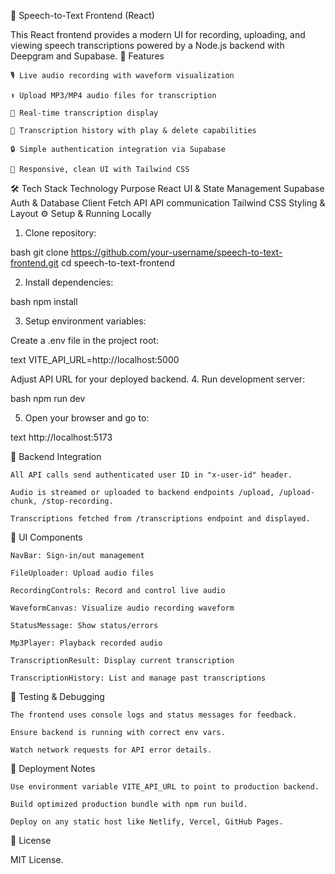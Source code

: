 🎤 Speech-to-Text Frontend (React)

This React frontend provides a modern UI for recording, uploading, and viewing speech transcriptions powered by a Node.js backend with Deepgram and Supabase.
🚀 Features

    🎙 Live audio recording with waveform visualization

    ⬆️ Upload MP3/MP4 audio files for transcription

    🧠 Real-time transcription display

    📜 Transcription history with play & delete capabilities

    🔒 Simple authentication integration via Supabase

    🎨 Responsive, clean UI with Tailwind CSS

🛠️ Tech Stack
Technology	Purpose
React	UI & State Management
Supabase	Auth & Database Client
Fetch API	API communication
Tailwind CSS	Styling & Layout
⚙ Setup & Running Locally
1. Clone repository:

bash
git clone https://github.com/your-username/speech-to-text-frontend.git
cd speech-to-text-frontend

2. Install dependencies:

bash
npm install

3. Setup environment variables:

Create a .env file in the project root:

text
VITE_API_URL=http://localhost:5000

Adjust API URL for your deployed backend.
4. Run development server:

bash
npm run dev

5. Open your browser and go to:

text
http://localhost:5173

🔗 Backend Integration

    All API calls send authenticated user ID in "x-user-id" header.

    Audio is streamed or uploaded to backend endpoints /upload, /upload-chunk, /stop-recording.

    Transcriptions fetched from /transcriptions endpoint and displayed.

🎨 UI Components

    NavBar: Sign-in/out management

    FileUploader: Upload audio files

    RecordingControls: Record and control live audio

    WaveformCanvas: Visualize audio recording waveform

    StatusMessage: Show status/errors

    Mp3Player: Playback recorded audio

    TranscriptionResult: Display current transcription

    TranscriptionHistory: List and manage past transcriptions

🧪 Testing & Debugging

    The frontend uses console logs and status messages for feedback.

    Ensure backend is running with correct env vars.

    Watch network requests for API error details.

🚀 Deployment Notes

    Use environment variable VITE_API_URL to point to production backend.

    Build optimized production bundle with npm run build.

    Deploy on any static host like Netlify, Vercel, GitHub Pages.

📜 License

MIT License.
